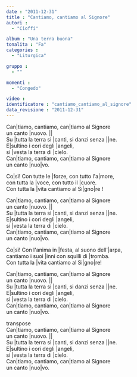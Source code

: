 ```yaml
---
date : "2011-12-31"
title : "Cantiamo, cantiamo al Signore"
autori : 
  - "Cioffi"

album : "Una terra buona"
tonalita : "Fa"
categories : 
  - "Liturgica"

gruppo : 
  - ""

momenti : 
  - "Congedo"

video : 
identificatore : "cantiamo_cantiamo_al_signore"
data_revisione : "2011-12-31"
---
```

  
  
   
Can|tiamo, cantiamo, can|tiamo al Signore   
un canto |nuovo. ||   
Su |tutta la terra si |canti, si danzi senza ||ne.  
E|sultino i cori degli |angeli,  
si |vesta la terra di |cielo.   
Can|tiamo, cantiamo, can|tiamo al Signore   
un canto |nuo|vo.  
  
  
Co|sì! Con tutte le |forze, con tutto l'a|more,   
con tutta la |voce, con tutto il |cuore.   
Con tutta la |vita cantiamo al Si|gno|re !  
  
  
Can|tiamo, cantiamo, can|tiamo al Signore   
un canto |nuovo. ||   
Su |tutta la terra si |canti, si danzi senza ||ne.  
E|sultino i cori degli |angeli,  
si |vesta la terra di |cielo.   
Can|tiamo, cantiamo, can|tiamo al Signore   
un canto |nuo|vo.  
  
  
Co|sì! Con l'anima in |festa, al suono dell'|arpa,   
cantiamo i suoi |inni con squilli di |tromba.   
Con tutta la |vita cantiamo al Si|gno|re!  
  
  
  
Can|tiamo, cantiamo, can|tiamo al Signore   
un canto |nuovo. ||   
Su |tutta la terra si |canti, si danzi senza ||ne.  
E|sultino i cori degli |angeli,  
si |vesta la terra di |cielo.   
Can|tiamo, cantiamo, can|tiamo al Signore   
un canto |nuo|vo.  
  
  
  
transpose  
Can|tiamo, cantiamo, can|tiamo al Signore   
un canto |nuovo. ||   
Su |tutta la terra si |canti, si danzi senza ||ne.  
E|sultino i cori degli |angeli,  
si |vesta la terra di |cielo.   
Can|tiamo, cantiamo, can|tiamo al Signore   
un canto |nuo|vo.  
  
  
  
